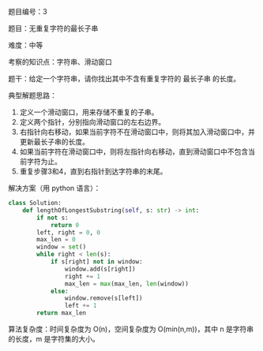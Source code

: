 题目编号：3

题目：无重复字符的最长子串

难度：中等

考察的知识点：字符串、滑动窗口

题干：给定一个字符串，请你找出其中不含有重复字符的 最长子串 的长度。

典型解题思路：

1. 定义一个滑动窗口，用来存储不重复的子串。
2. 定义两个指针，分别指向滑动窗口的左右边界。
3. 右指针向右移动，如果当前字符不在滑动窗口中，则将其加入滑动窗口中，并更新最长子串的长度。
4. 如果当前字符在滑动窗口中，则将左指针向右移动，直到滑动窗口中不包含当前字符为止。
5. 重复步骤3和4，直到右指针到达字符串的末尾。

解决方案（用 python 语言）：

```python
class Solution:
    def lengthOfLongestSubstring(self, s: str) -> int:
        if not s:
            return 0
        left, right = 0, 0
        max_len = 0
        window = set()
        while right < len(s):
            if s[right] not in window:
                window.add(s[right])
                right += 1
                max_len = max(max_len, len(window))
            else:
                window.remove(s[left])
                left += 1
        return max_len
```

算法复杂度：时间复杂度为 O(n)，空间复杂度为 O(min(n,m))，其中 n 是字符串的长度，m 是字符集的大小。